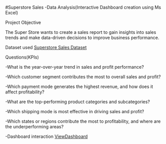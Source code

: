 #Superstore Sales -Data Analysis(Interactive Dashboard creation using Ms Excel)

Project Objective

The Super Store wants to create a sales report to gain insights into sales trends and make data-driven decisions to improve business performance.

Dataset used
<a href="https://github.com/Rajeshwari45-0/Data-Analysis-Dashboard/blob/main/SuperStore%20Sales%20DataSet.xlsx">Superstore Sales Dataset</a>

Questions(KPIs)

-What is the year-over-year trend in sales and profit performance?

-Which customer segment contributes the most to overall sales and profit?

-Which payment mode generates the highest revenue, and how does it affect profitability?

-What are the top-performing product categories and subcategories?

-Which shipping mode is most effective in driving sales and profit?

-Which states or regions contribute the most to profitability, and where are the underperforming areas?

-Dashboard interaction <a href="https://github.com/Rajeshwari45-0/Data-Analysis-Dashboard/blob/main/Screenshot%202025-01-12%20105009.png">ViewDashboard</a>
